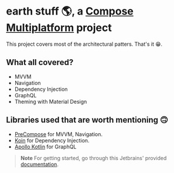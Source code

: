 # earth stuff 🌎, a [Compose Multiplatform](https://www.jetbrains.com/lp/compose-multiplatform/) project

This project covers most of the architectural patters. That's it 😁.

## What all covered?

* MVVM
* Navigation
* Dependency Injection
* GraphQL
* Theming with Material Design

## Libraries used that are worth mentioning 🙃

* [PreCompose](https://github.com/Tlaster/PreCompose) for MVVM, Navigation.
* [Koin](https://insert-koin.io/) for Dependency Injection.
* [Apollo Kotlin](https://www.apollographql.com/docs/kotlin/) for GraphQL

> **Note**
> For getting started, go through this Jetbrains' provided [documentation](https://github.com/imnithish/earth-stuff/blob/main/README_GET_STARTED.md).